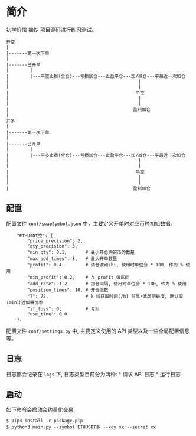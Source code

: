 # 简介

初学阶段 [摘抄](https://github.com/pynewstar/binance-modest-trader) 项目源码进行练习测试。

```
开空
|
|-------第一次下单
|
|-------已开单
|        |
|        |---平空止损(全仓)---亏损加仓---止盈平仓---加/减仓---平最近一次加仓
|                                                 |
|                                                 |
|                                                平空
|                                                 |
|                                                 |
|                                               盈利加仓
|
开多
|
|-------第一次下单
|
|-------已开单
|        |
|        |---平多止损(全仓)---亏损加仓---止盈平仓---加/减仓---平最近一次加仓
|                                                 |
|                                                 |
|                                                平空
|                                                 |
|                                                 |
|                                               盈利加仓
```

## 配置

配置文件 `conf/swapSymbol.json` 中，主要定义开单时对应币种初始数据:
```
    "ETHUSDT空": {
        "price_precision": 2,
        "qty_precision": 3,
        "min_qty": 0.1,       # 最小开仓购买币的数量
        "max_add_times": 8,   # 最大开单数量
        "profit": 0.4,        # 清仓波动zhi, 使用时单位会 * 100, 作为 % 使用
        "min_profit": 0.2,    # 与 profit 做区间
        "add_rate": 1.2,      # 加仓间隔, 使用时单位会 * 100, 作为 % 使用
        "position_times": 10, # 开仓倍数
        "T": 72,              # k 线获取时间(/h) 前高/低周期长度, 默认取1min计近似最优参
        "if_loss": 0,         # 亏损
        "use_time": 0.0
    },
```

配置文件 `conf/settings.py` 中, 主要定义使用的 API 类型以及一些全局配置信息等。

## 日志

日志都会记录在 `logs` 下, 日志类型目前分为两种:
    * 请求 API 日志
    * 运行日志

## 启动

如下命令会启动合约量化交易:

```
$ pip3 install -r package.pip
$ python3 main.py --symbol ETHUSDT多 --key xx --secret xx
```